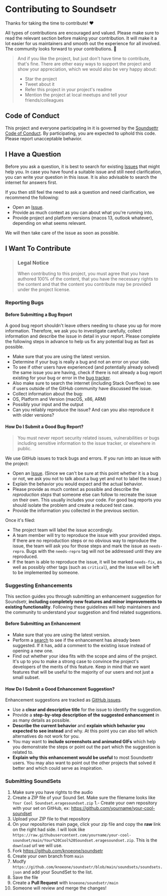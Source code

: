 # Contributing to Soundsetr

Thanks for taking the time to contribute! ❤️

All types of contributions are encouraged and valued. Please make sure to read the relevant section before making your contribution. It will make it a lot easier for us maintainers and smooth out the experience for all involved. The community looks forward to your contributions. 🎉

> And if you like the project, but just don't have time to contribute, that's fine. There are other easy ways to support the project and show your appreciation, which we would also be very happy about:
> - Star the project
> - Tweet about it
> - Refer this project in your project's readme
> - Mention the project at local meetups and tell your friends/colleagues

## Code of Conduct

This project and everyone participating in it is governed by the
[Soundsettr Code of Conduct](https://github.com/knoeone/soundsetr/blob/main/CODE_OF_CONDUCT.md).
By participating, you are expected to uphold this code. Please report unacceptable behavior.


## I Have a Question

Before you ask a question, it is best to search for existing [Issues](https://github.com/knoeone/soundsetr/issues) that might help you. In case you have found a suitable issue and still need clarification, you can write your question in this issue. It is also advisable to search the internet for answers first.

If you then still feel the need to ask a question and need clarification, we recommend the following:

- Open an [Issue](https://github.com/knoeone/soundsetr/issues/new).
- Provide as much context as you can about what you're running into.
- Provide project and platform versions (macos 13, outlook whatever), depending on what seems relevant.

We will then take care of the issue as soon as possible.



## I Want To Contribute

> ### Legal Notice 
> When contributing to this project, you must agree that you have authored 100% of the content, that you have the necessary rights to the content and that the content you contribute may be provided under the project license.

### Reporting Bugs


#### Before Submitting a Bug Report

A good bug report shouldn't leave others needing to chase you up for more information. Therefore, we ask you to investigate carefully, collect information and describe the issue in detail in your report. Please complete the following steps in advance to help us fix any potential bug as fast as possible.

- Make sure that you are using the latest version.
- Determine if your bug is really a bug and not an error on your side.
- To see if other users have experienced (and potentially already solved) the same issue you are having, check if there is not already a bug report existing for your bug or error in the [bug tracker](https://github.com/knoeone/soundsetr/issues?q=label%3Abug).
- Also make sure to search the internet (including Stack Overflow) to see if users outside of the GitHub community have discussed the issue.
- Collect information about the bug:
- OS, Platform and Version (macOS, x86, ARM)
- Possibly your input and the output
- Can you reliably reproduce the issue? And can you also reproduce it with older versions?


#### How Do I Submit a Good Bug Report?

> You must never report security related issues, vulnerabilities or bugs including sensitive information to the issue tracker, or elsewhere in public.


We use GitHub issues to track bugs and errors. If you run into an issue with the project:

- Open an [Issue](https://github.com/knoeone/soundsetr/issues/new). (Since we can't be sure at this point whether it is a bug or not, we ask you not to talk about a bug yet and not to label the issue.)
- Explain the behavior you would expect and the actual behavior.
- Please provide as much context as possible and describe the *reproduction steps* that someone else can follow to recreate the issue on their own. This usually includes your code. For good bug reports you should isolate the problem and create a reduced test case.
- Provide the information you collected in the previous section.

Once it's filed:

- The project team will label the issue accordingly.
- A team member will try to reproduce the issue with your provided steps. If there are no reproduction steps or no obvious way to reproduce the issue, the team will ask you for those steps and mark the issue as `needs-repro`. Bugs with the `needs-repro` tag will not be addressed until they are reproduced.
- If the team is able to reproduce the issue, it will be marked `needs-fix`, as well as possibly other tags (such as `critical`), and the issue will be left to be implemented by someone.




### Suggesting Enhancements

This section guides you through submitting an enhancement suggestion for Soundsetr, **including completely new features and minor improvements to existing functionality**. Following these guidelines will help maintainers and the community to understand your suggestion and find related suggestions.


#### Before Submitting an Enhancement

- Make sure that you are using the latest version.
- Perform a [search](https://github.com/knoeone/soundsetr/issues) to see if the enhancement has already been suggested. If it has, add a comment to the existing issue instead of opening a new one.
- Find out whether your idea fits with the scope and aims of the project. It's up to you to make a strong case to convince the project's developers of the merits of this feature. Keep in mind that we want features that will be useful to the majority of our users and not just a small subset.


#### How Do I Submit a Good Enhancement Suggestion?

Enhancement suggestions are tracked as [GitHub issues](https://github.com/knoeone/soundsetr/issues).

- Use a **clear and descriptive title** for the issue to identify the suggestion.
- Provide a **step-by-step description of the suggested enhancement** in as many details as possible.
- **Describe the current behavior** and **explain which behavior you expected to see instead** and why. At this point you can also tell which alternatives do not work for you.
- You may want to **include screenshots and animated GIFs** which help you demonstrate the steps or point out the part which the suggestion is related to.
- **Explain why this enhancement would be useful** to most Soundsettr users. You may also want to point out the other projects that solved it better and which could serve as inspiration.


### Submitting SoundSets

1. Make sure you have rights to the audio
1. Create a ZIP file of your Sound Set. Make sure the filename looks like `Your Cool Soundset.eragesoundset.zip`
1.- Create your own repository with your set on GitHub, ex: https://github.com/yourname/your-cool-soundset
1. Upload your ZIP file to that repository
1. On your repositories main page, click your zip file and copy the **raw** link on the right had side. I will look like `https://raw.githubusercontent.com/yourname/your-cool-soundset/main/Your%20Cool%20Soundset.eragesoundset.zip`. This is the `download` url we will use.
1. Fork https://github.com/knoeone/soundsetr
1. Create your own branch from `main`
1. Modfy `https://github.com/knoeone/soundsetr/blob/main/soundsets/soundsets.json` and add your SoundSet to the list.
1. Save the file
1. Create a **Pull Request** with `knoeone/soundsetr/main`
1. Someone will review and merge the changes!